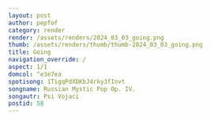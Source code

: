 ```yaml
---
layout: post
author: pepfof
category: render
render: /assets/renders/2024_03_03_going.png
thumb: /assets/renders/thumb/thumb-2024_03_03_going.png
title: Going
navigation_override: /
aspect: 1/1
domcol: ^e3e7ea
spotisong: 1TigqPdXDKbJ4rky3fInvt
songname: Russian Mystic Pop Op. IV.
songautr: Psi Vojaci
postid: 58
---
```


<!--USER BEGIN 1-->

<!--USER END 1-->

<!--more-->
<!--USER BEGIN 2-->

<!--USER END 2-->

